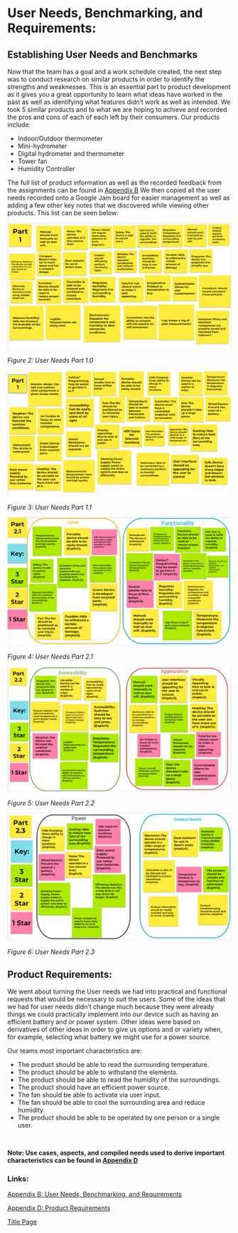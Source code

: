 

# User Needs, Benchmarking, and Requirements:

## Establishing User Needs and Benchmarks

Now that the team has a goal and a work schedule created, the next step was to conduct research on similar products in order to identify the strengths and weaknesses. This is an essential part to product development as it gives you a great opportunity to learn what ideas have worked in the past as well as identifying what features didn’t work as well as intended. We took 5 similar products and to what we are hoping to achieve and recorded the pros and cons of each of each left by their consumers. Our products include: 

* Indoor/Outdoor thermometer
* Mini-hydrometer
* Digital hydrometer and thermometer
* Tower fan
* Humidity Controller

The full list of product information as well as the recorded feedback from the assignments can be found in [Appendix B](/Appendix/AppendixBUserNeeds.md) We then copied all the user needs recorded onto a Google Jam board for easier management as well as adding a few other key notes that we discovered while viewing other products. This list can be seen below: 

![Part 1.0 figure](/docs/assets/images/Part1.0.png)

*Figure 2: User Needs Part 1.0*

![Part 1.1 figure](/docs/assets/images/Part1.1.png)

*Figure 3: User Needs Part 1.1*

![Part 2.1 figure](/docs/assets/images/Part2.1.png)

*Figure 4: User Needs Part 2.1*

![Part 2.2 figure](/docs/assets/images/Part2.2.png)

*Figure 5: User Needs Part 2.2*

![Part 2.3 figure](/docs/assets/images/Part2.3.png) 

*Figure 6: User Needs Part 2.3*


## Product Requirements:

We went about turning the User needs we had  into practical and functional requests that would be necessary to suit the users. Some of the ideas that we had for user needs didn’t change much because they were already things we could practically implement into our device such as having an efficient battery and or power system.  Other ideas were based on derivatives of other ideas in order to give us options and or variety when, for example, selecting what battery we might use for a power source.



Our teams most important characteristics are: 
* The product should be able to read the surrounding temperature.
* The product should be able to withstand the elements.
* The product should be able to read the humidity of the surroundings.
* The product should have an efficient power source.
* The fan should be able to activate via user input.
* The fan should be able to cool the surrounding area and reduce humidity.
* The product should be able to be operated by one person or a single user.

<br> 

**Note: Use cases, aspects, and compiled needs used to derive important characteristics can be found in [Appendix D](/Appendix/AppendixDRequirements.md)**



### Links:

[Appendix B: User Needs, Benchmarking, and Requirements](/Appendix/AppendixBUserNeeds.md)

[Appendix D: Product Requirements](/Appendix/AppendixDRequirements.md)

[Title Page](/index.md)
